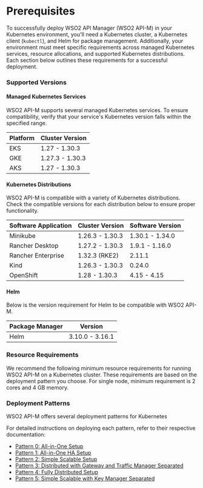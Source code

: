 # Prerequisites

To successfully deploy WSO2 API Manager (WSO2 API-M) in your Kubernetes environment, you'll need a Kubernetes cluster, a Kubernetes client (`kubectl`), and Helm for package management. Additionally, your environment must meet specific requirements across managed Kubernetes services, resource allocations, and supported Kubernetes distributions. Each section below outlines these requirements for a successful deployment.

### Supported Versions
#### Managed Kubernetes Services

WSO2 API-M supports several managed Kubernetes services. To ensure compatibility, verify that your service's Kubernetes version falls within the specified range.

| Platform | Cluster Version |
| -------- | --------------- |
| EKS      | 1.27 - 1.30.3   |
| GKE      | 1.27.3 - 1.30.3 |
| AKS      | 1.27 - 1.30.3   |

#### Kubernetes Distributions

WSO2 API-M is compatible with a variety of Kubernetes distributions. Check the compatible versions for each distribution below to ensure proper functionality.

| Software Application | Cluster Version | Software Version |
|----------------------|-----------------|------------------|
| Minikube             | 1.26.3 - 1.30.3 | 1.30.1 - 1.34.0  |
| Rancher Desktop      | 1.27.2 - 1.30.3 | 1.9.1 - 1.16.0   |
| Rancher Enterprise   | 1.32.3 (RKE2)   | 2.11.1           |
| Kind                 | 1.26.3 - 1.30.3 | 0.24.0           |
| OpenShift            | 1.28   - 1.30.3 | 4.15 - 4.15      |

#### Helm

Below is the version requirement for Helm to be compatible with WSO2 API-M.

| Package Manager | Version         |
| --------------- | --------------- |
| Helm            | 3.10.0 - 3.16.1 |

### Resource Requirements

We recommend the following minimum resource requirements for running WSO2 API-M on a Kubernetes cluster. These requirements are based on the deployment pattern you choose. For single node, minimum requirement is 2 cores and 4 GB memory.


### Deployment Patterns

WSO2 API-M offers several deployment patterns for Kubernetes

For detailed instructions on deploying each pattern, refer to their respective documentation:

- [Pattern 0: All-in-One Setup](am-pattern-0-all-in-one.md)
- [Pattern 1: All-in-One HA Setup](am-pattern-1-all-in-one-ha.md)
- [Pattern 2: Simple Scalable Setup](am-pattern-2-all-in-one-gw.md)
- [Pattern 3: Distributed with Gateway and Traffic Manager Separated](am-pattern-3-acp-tm-gw.md)
- [Pattern 4: Fully Distributed Setup](am-pattern-4-acp-tm-gw-km.md)
- [Pattern 5: Simple Scalable with Key Manager Separated](am-pattern-5-all-in-one-gw-km.md)